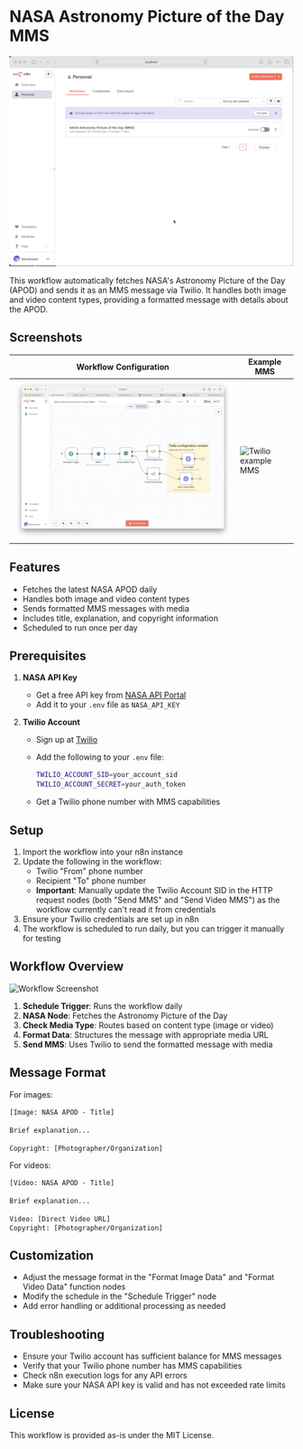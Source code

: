 # NASA Astronomy Picture of the Day MMS

[![NASA APOD MMS Demo](./assets/screencast.gif)](./screencast.gif)

This workflow automatically fetches NASA's Astronomy Picture of the Day (APOD) and sends it as an MMS message via Twilio. It handles both image and video content types, providing a formatted message with details about the APOD.

## Screenshots

| Workflow Configuration | Example MMS |
|-----------------------|-------------|
| ![Workflow Screenshot](./assets/screenshot-twilio-configuration-needed.png) | ![Twilio example MMS](./assets/screenshot-twilio-example-mms.png) |

## Features

- Fetches the latest NASA APOD daily
- Handles both image and video content types
- Sends formatted MMS messages with media
- Includes title, explanation, and copyright information
- Scheduled to run once per day

## Prerequisites

1. **NASA API Key**
   - Get a free API key from [NASA API Portal](https://api.nasa.gov/)
   - Add it to your `.env` file as `NASA_API_KEY`

2. **Twilio Account**
   - Sign up at [Twilio](https://www.twilio.com/)
   - Add the following to your `.env` file:

     ```bash
     TWILIO_ACCOUNT_SID=your_account_sid
     TWILIO_ACCOUNT_SECRET=your_auth_token
     ```

   - Get a Twilio phone number with MMS capabilities

## Setup

1. Import the workflow into your n8n instance
2. Update the following in the workflow:
   - Twilio "From" phone number
   - Recipient "To" phone number
   - **Important**: Manually update the Twilio Account SID in the HTTP request nodes (both "Send MMS" and "Send Video MMS") as the workflow currently can't read it from credentials
3. Ensure your Twilio credentials are set up in n8n
4. The workflow is scheduled to run daily, but you can trigger it manually for testing

## Workflow Overview

![Workflow Screenshot](./assets/screenshot-twilio-example-mms.png)

1. **Schedule Trigger**: Runs the workflow daily
2. **NASA Node**: Fetches the Astronomy Picture of the Day
3. **Check Media Type**: Routes based on content type (image or video)
4. **Format Data**: Structures the message with appropriate media URL
5. **Send MMS**: Uses Twilio to send the formatted message with media

## Message Format

For images:

```text
[Image: NASA APOD - Title]

Brief explanation...

Copyright: [Photographer/Organization]
```

For videos:

```text
[Video: NASA APOD - Title]

Brief explanation...

Video: [Direct Video URL]
Copyright: [Photographer/Organization]
```

## Customization

- Adjust the message format in the "Format Image Data" and "Format Video Data" function nodes
- Modify the schedule in the "Schedule Trigger" node
- Add error handling or additional processing as needed

## Troubleshooting

- Ensure your Twilio account has sufficient balance for MMS messages
- Verify that your Twilio phone number has MMS capabilities
- Check n8n execution logs for any API errors
- Make sure your NASA API key is valid and has not exceeded rate limits

## License

This workflow is provided as-is under the MIT License.
